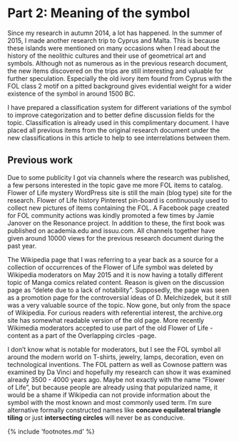 # Part 2: Meaning of the symbol

Since my research in autumn 2014, a lot has happened. In the summer of 2015, I made another research trip to Cyprus and Malta. This is because these islands were mentioned on many occasions when I read about the history of the neolithic cultures and their use of geometrical art and symbols. Although not as numerous as in the previous research document, the new items discovered on the trips are still interesting and valuable for further speculation. Especially the old ivory item found from Cyprus with the FOL class 2 motif on a pitted background gives evidential weight for a wider existence of the symbol in around 1500 BC.

I have prepared a classification system for different variations of the symbol to improve categorization and to better define discussion fields for the topic. Classification is already used in this complimentary document. I have placed all previous items from the original research document under the new classifications in this article to help to see interrelations between them.


## Previous work

Due to some publicity I got via channels where the research was published, a few persons interested in the topic gave me more FOL items to catalog. Flower of Life mystery<!-- cite author="Marko Manninen" title="Flower of Life mystery WordPress site" date="2014" location="" type="blog" href="https://floweroflifemystery.wordpress.com" --> WordPress site is still the main (blog type) site for the research. Flower of Life history Pinterest<!-- cite author="Marko Manninen" title="Flower of Life history Pinterest site" date="2014" location="" type="website" href="https://www.pinterest.com/markomanninen/flower-of-life-history/" --> pin-board is continuously used to collect new pictures of items containing the FOL. A Facebook page<!-- cite author="Marko Manninen" title="Flower of Life history Facebook page" date="2014" location="" type="website" href="https://www.facebook.com/pages/Flower-of-Life-History/1510656742537643" --> created for FOL community actions was kindly promoted a few times by Jamie Janover on the Resonance project<!-- cite author="resonance.is" title="Resonance Project Foundation" date="" location="" type="website" href="https://www.facebook.com/TheResonanceProject" -->. In addition to these, the first book was published on academia.edu<!-- cite author="Marko Manninen" title="Flower of Life artifacts at academia.edu" date="2014" location="" type="website" href="https://www.academia.edu/9644620/Artifacts_of_the_Flower_of_Life" --> and issuu.com<!-- cite author="Marko Manninen" title="Flower of Life artifacts at issuu.com" date="2014" location="" type="website" href="http://issuu.com/markotapiomanninen/docs/artifacts_of_the_flower_of_life" -->. All channels together have given around 10000 views for the previous research document during the past year.

The Wikipedia page that I was referring to a year back as a source for a collection of occurrences of the Flower of Life symbol was deleted by Wikipedia moderators on May 2015 and it is now having a totally different topic of Manga comics related content. Reason is given on the discussion page as “delete due to a lack of notability”<!-- cite author="wikipedia.org" title="Wikipedia Flower of Life discussion page" date="" location="" type="website" href="https://en.wikipedia.org/wiki/Wikipedia:Articles_for_deletion/Flower_of_Life_(2nd_nomination)" -->. Supposedly, the page was seen as a promotion page for the controversial ideas of D. Melchizedek, but it still was a very valuable source of the topic. Now gone, but only from the space of Wikipedia. For curious readers with referential interest, the archive.org<!-- cite author="archive.org" title="Flower of Life archive" date="" location="" type="website" href="http://web.archive.org/web/20150413033856/http://en.wikipedia.org/wiki/Flower_of_Life" --> site has somewhat readable version of the old page. More recently Wikimedia moderators accepted to use part of the old Flower of Life -content as a part of the Overlapping circles -page<!-- cite author="wikipedia.org" title="Wikipedia Overlapping circles page" date="" location="" type="website" href="https://en.wikipedia.org/wiki/Overlapping_circles_grid#Modern_usage" -->.

I don’t know what is notable for moderators, but I see the FOL symbol all around the modern world on T-shirts, jewelry, lamps, decoration, even on technological inventions. The FOL pattern as well as Cownose pattern was examined by Da Vinci and hopefully my research can show it was examined already 3500 - 4000 years ago. Maybe not exactly with the name “Flower of Life”, but because people are already using that popularized name, it would be a shame if Wikipedia can not provide information about the symbol with the most known and most commonly used term. I’m sure alternative formally constructed names like **concave equilateral triangle tiling** or just **intersecting circles** will never be as conducive.

{% include 'footnotes.md' %}
